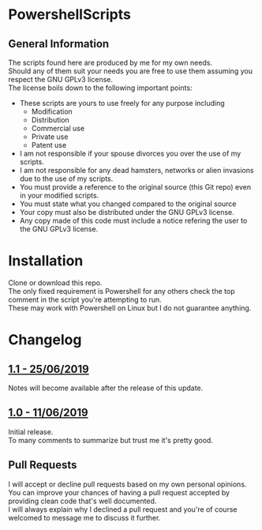 # PowershellScripts

## General Information
The scripts found here are produced by me for my own needs.  
Should any of them suit your needs you are free to use them assuming you respect the GNU GPLv3 license.  
The license boils down to the following important points:  

* These scripts are yours to use freely for any purpose including
  * Modification
  * Distribution
  * Commercial use
  * Private use
  * Patent use
* I am not responsible if your spouse divorces you over the use of my scripts.
* I am not responsible for any dead hamsters, networks or alien invasions due to the use of my scripts.
* You must provide a reference to the original source (this Git repo) even in your modified scripts.
* You must state what you changed compared to the original source
* Your copy must also be distributed under the GNU GPLv3 license.
* Any copy made of this code must include a notice refering the user to the GNU GPLv3 license.

# Installation
Clone or download this repo.  
The only fixed requirement is Powershell for any others check the top comment in the script you're attempting to run.  
These may work with Powershell on Linux but I do not guarantee anything.  

# Changelog

## [1.1 - 25/06/2019](https://github.com/ChiefBahooti/PowershellScripts/compare/1.1)
Notes will become available after the release of this update.



## [1.0 - 11/06/2019](https://github.com/ChiefBahooti/PowershellScripts/compare/master@%7B3day%7D...master)
Initial release.  
To many comments to summarize but trust me it's pretty good.


## Pull Requests
I will accept or decline pull requests based on my own personal opinions.  
You can improve your chances of having a pull request accepted by providing clean code that's well documented.  
I will always explain why I declined a pull request and you're of course welcomed to message me to discuss it further.  

